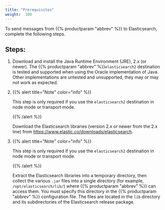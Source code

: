 ```yaml
---
title: "Prerequisites"
weight:  100
---
```

<!-- DISCLAIMER: This file is based on the syslog-ng Open Source Edition documentation https://github.com/balabit/syslog-ng-ose-guides/commit/2f4a52ee61d1ea9ad27cb4f3168b95408fddfdf2 and is used under the terms of The syslog-ng Open Source Edition Documentation License. The file has been modified by Axoflow. -->

To send messages from {{% productparam "abbrev" %}} to Elasticsearch, complete the following steps.


## Steps:

1.  Download and install the Java Runtime Environment (JRE), 2.x (or newer). The {{% productparam "abbrev" %}}`elasticsearch2` destination is tested and supported when using the Oracle implementation of Java. Other implementations are untested and unsupported, they may or may not work as expected.

2.  {{% alert title="Note" color="info" %}}
    
    This step is only required if you use the `elasticsearch2` destination in node mode or transport mode.
    
    {{% /alert %}}
    
    Download the Elasticsearch libraries (version 2.x or newer from the 2.x line) from <https://www.elastic.co/downloads/elasticsearch>.

3.  {{% alert title="Note" color="info" %}}
    
    This step is only required if you use the `elasticsearch2` destination in node mode or transport mode.
    
    {{% /alert %}}
    
    Extract the Elasticsearch libraries into a temporary directory, then collect the various `.jar` files into a single directory (for example, `/opt/elasticsearch/lib/`) where {{% productparam "abbrev" %}} can access them. You must specify this directory in the {{% productparam "abbrev" %}} configuration file. The files are located in the `lib` directory and its subdirectories of the Elasticsearch release package.

